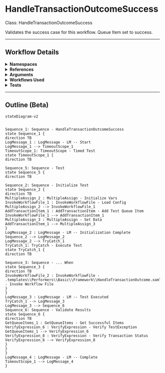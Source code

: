 # HandleTransactionOutcomeSuccess
Class: HandleTransactionOutcomeSuccess

Validates the success case for this workflow. Queue Item set to success.

<hr />

## Workflow Details
<details>
    <summary>
    <b>Namespaces</b>
    </summary>
    
- System.Activities
- System.Activities.Statements
- System
- System.Collections
- System.Collections.Generic
- System.Linq
- UiPath.Core
- UiPath.Core.Activities
- System.Collections.ObjectModel
- System.Runtime.Serialization
- System.Reflection
- UiPath.Testing.Activities
- UiPath.Shared.Activities
- System.Activities.Runtime.Collections
- UiPath.Core.Activities.Orchestrator
- GlobalVariablesNamespace
- GlobalConstantsNamespace


</details>
<details>
    <summary>
    <b>References</b>
    </summary>

- Microsoft.CSharp
- Microsoft.VisualBasic
- mscorlib
- NPOI
- PresentationCore
- PresentationFramework
- System
- System.Activities
- System.Collections
- System.Collections.Immutable
- System.ComponentModel
- System.ComponentModel.TypeConverter
- System.Configuration.ConfigurationManager
- System.Console
- System.Core
- System.Data
- System.Drawing
- System.Linq
- System.Linq.Expressions
- System.Linq.Parallel
- System.Linq.Queryable
- System.Memory
- System.Memory.Data
- System.Net.Mail
- System.ObjectModel
- System.Private.CoreLib
- System.Private.DataContractSerialization
- System.Private.ServiceModel
- System.Private.Uri
- System.Reflection.DispatchProxy
- System.Reflection.Metadata
- System.Reflection.TypeExtensions
- System.Runtime.InteropServices
- System.Runtime.Serialization
- System.Runtime.Serialization.Formatters
- System.Runtime.Serialization.Primitives
- System.Security.Permissions
- System.ServiceModel
- System.ServiceModel.Activities
- System.Xaml
- System.Xml
- System.Xml.Linq
- UiPath.Excel
- UiPath.Excel.Activities
- UiPath.Mail
- UiPath.Mail.Activities
- UiPath.Mail.Activities.Design
- UiPath.Studio.Constants
- UiPath.System.Activities
- UiPath.System.Activities.Design
- UiPath.System.Activities.ViewModels
- UiPath.Testing.Activities
- UiPath.Workflow
- WindowsBase


</details>
<details>
    <summary>
    <b>Arguments</b>
    </summary>

| Name | Direction | Type | Description |
|  --- | --- | --- | ---  |

    
</details>
<details>
    <summary>
    <b>Workflows Used</b>
    </summary>

- C:\Users\eyash\Documents\UiPath\LazyFramework\Utility\LoadConfig.xaml
- C:\Users\eyash\Documents\UiPath\LazyFramework\.templates\Performers\Basic\Framework\HandleTransactionOutcome.xaml

    
</details>
<details>
    <summary>
    <b>Tests</b>
    </summary>



    
</details>

<hr />

## Outline (Beta)

```mermaid
stateDiagram-v2


Sequence_1: Sequence - HandleTransactionOutcomeSuccess
state Sequence_1 {
direction TB
LogMessage_1 : LogMessage - LM -- Start
LogMessage_1 --> TimeoutScope_1
TimeoutScope_1: TimeoutScope - Timed Test
state TimeoutScope_1 {
direction TB

Sequence_5: Sequence - Test
state Sequence_5 {
direction TB

Sequence_2: Sequence - Initialize Test
state Sequence_2 {
direction TB
MultipleAssign_2 : MultipleAssign - Initialize Vars
InvokeWorkflowFile_1 : InvokeWorkflowFile - Load Config
MultipleAssign_2 --> InvokeWorkflowFile_1
AddTransactionItem_1 : AddTransactionItem - Add Test Queue Item
InvokeWorkflowFile_1 --> AddTransactionItem_1
MultipleAssign_3 : MultipleAssign - Set Data
AddTransactionItem_1 --> MultipleAssign_3
}
LogMessage_2 : LogMessage - LM -- Initialization Complete
Sequence_2 --> LogMessage_2
LogMessage_2 --> TryCatch_1
TryCatch_1: TryCatch - Execute Test
state TryCatch_1 {
direction TB

Sequence_3: Sequence - ... When
state Sequence_3 {
direction TB
InvokeWorkflowFile_2 : InvokeWorkflowFile - .templates\\Performers\\Basic\\Framework\\HandleTransactionOutcome.xaml - Invoke Workflow File
}
}
LogMessage_3 : LogMessage - LM -- Test Executed
TryCatch_1 --> LogMessage_3
LogMessage_3 --> Sequence_6
Sequence_6: Sequence - Validate Results
state Sequence_6 {
direction TB
GetQueueItems_1 : GetQueueItems - Get Successful Items
VerifyExpression_6 : VerifyExpression - Verify TestException
GetQueueItems_1 --> VerifyExpression_6
VerifyExpression_8 : VerifyExpression - Verify Transaction Status
VerifyExpression_6 --> VerifyExpression_8
}
}
}
LogMessage_4 : LogMessage - LM -- Complete
TimeoutScope_1 --> LogMessage_4
}
```